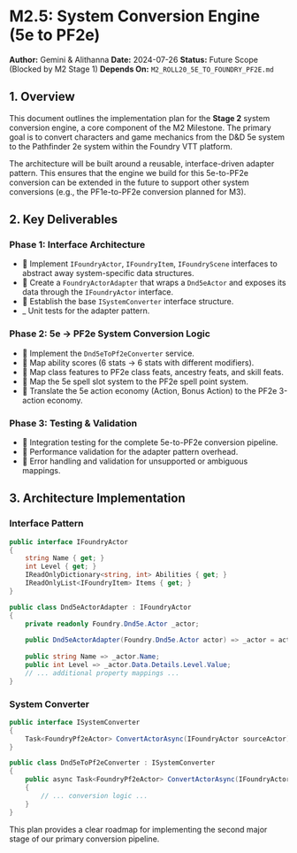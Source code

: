 # M2.5: System Conversion Engine (5e to PF2e)

**Author:** Gemini & Alithanna
**Date:** 2024-07-26
**Status:** Future Scope (Blocked by M2 Stage 1)
**Depends On:** `M2_ROLL20_5E_TO_FOUNDRY_PF2E.md`

## 1. Overview

This document outlines the implementation plan for the **Stage 2** system conversion engine, a core component of the M2 Milestone. The primary goal is to convert characters and game mechanics from the D&D 5e system to the Pathfinder 2e system within the Foundry VTT platform.

The architecture will be built around a reusable, interface-driven adapter pattern. This ensures that the engine we build for this 5e-to-PF2e conversion can be extended in the future to support other system conversions (e.g., the PF1e-to-PF2e conversion planned for M3).

## 2. Key Deliverables

### Phase 1: Interface Architecture
- 🔲 Implement `IFoundryActor`, `IFoundryItem`, `IFoundryScene` interfaces to abstract away system-specific data structures.
- 🔲 Create a `FoundryActorAdapter` that wraps a `Dnd5eActor` and exposes its data through the `IFoundryActor` interface.
- 🔲 Establish the base `ISystemConverter` interface structure.
- _ Unit tests for the adapter pattern.

### Phase 2: 5e → PF2e System Conversion Logic
- 🔲 Implement the `Dnd5eToPf2eConverter` service.
- 🔲 Map ability scores (6 stats → 6 stats with different modifiers).
- 🔲 Map class features to PF2e class feats, ancestry feats, and skill feats.
- 🔲 Map the 5e spell slot system to the PF2e spell point system.
- 🔲 Translate the 5e action economy (Action, Bonus Action) to the PF2e 3-action economy.

### Phase 3: Testing & Validation
- 🔲 Integration testing for the complete 5e-to-PF2e conversion pipeline.
- 🔲 Performance validation for the adapter pattern overhead.
- 🔲 Error handling and validation for unsupported or ambiguous mappings.

## 3. Architecture Implementation

### Interface Pattern
```csharp
public interface IFoundryActor
{
    string Name { get; }
    int Level { get; }
    IReadOnlyDictionary<string, int> Abilities { get; }
    IReadOnlyList<IFoundryItem> Items { get; }
}

public class Dnd5eActorAdapter : IFoundryActor
{
    private readonly Foundry.Dnd5e.Actor _actor;
    
    public Dnd5eActorAdapter(Foundry.Dnd5e.Actor actor) => _actor = actor;
    
    public string Name => _actor.Name;
    public int Level => _actor.Data.Details.Level.Value;
    // ... additional property mappings ...
}
```

### System Converter
```csharp
public interface ISystemConverter
{
    Task<FoundryPf2eActor> ConvertActorAsync(IFoundryActor sourceActor);
}

public class Dnd5eToPf2eConverter : ISystemConverter
{
    public async Task<FoundryPf2eActor> ConvertActorAsync(IFoundryActor sourceActor)
    {
        // ... conversion logic ...
    }
}
```

This plan provides a clear roadmap for implementing the second major stage of our primary conversion pipeline.
